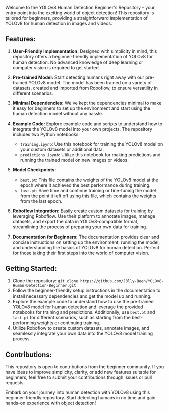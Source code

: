 Welcome to the YOLOv8 Human Detection Beginner's Repository – your entry point into the exciting world of object detection! This repository is tailored for beginners, providing a straightforward implementation of YOLOv8 for human detection in images and videos.

## Features:

1. **User-Friendly Implementation:** Designed with simplicity in mind, this repository offers a beginner-friendly implementation of YOLOv8 for human detection. No advanced knowledge of deep learning or computer vision is required to get started.

2. **Pre-trained Model:** Start detecting humans right away with our pre-trained YOLOv8 model. The model has been trained on a variety of datasets, created and imported from Roboflow, to ensure versatility in different scenarios.

3. **Minimal Dependencies:** We've kept the dependencies minimal to make it easy for beginners to set up the environment and start using the human detection model without any hassle.

4. **Example Code:** Explore example code and scripts to understand how to integrate the YOLOv8 model into your own projects. The repository includes two Python notebooks:
   - `training.ipynb`: Use this notebook for training the YOLOv8 model on your custom datasets or additional data.
   - `predictions.ipynb`: Utilize this notebook for making predictions and running the trained model on new images or videos.

5. **Model Checkpoints:**
   - `best.pt`: This file contains the weights of the YOLOv8 model at the epoch where it achieved the best performance during training.
   - `last.pt`: Save time and continue training or fine-tuning the model from the point it left off using this file, which contains the weights from the last epoch.

6. **Roboflow Integration:** Easily create custom datasets for training by leveraging Roboflow. Use their platform to annotate images, manage datasets, and export the data in YOLOv8-compatible format, streamlining the process of preparing your own data for training.

7. **Documentation for Beginners:** The documentation provides clear and concise instructions on setting up the environment, running the model, and understanding the basics of YOLOv8 for human detection. Perfect for those taking their first steps into the world of computer vision.

## Getting Started:

1. Clone the repository: `git clone https://github.com/J3lly-Been/YOLOv8-Human-Detection-Beginner.git`
2. Follow the beginner-friendly setup instructions in the documentation to install necessary dependencies and get the model up and running.
3. Explore the example code to understand how to use the pre-trained YOLOv8 model for human detection and leverage the provided notebooks for training and predictions. Additionally, use `best.pt` and `last.pt` for different scenarios, such as starting from the best-performing weights or continuing training.
4. Utilize Roboflow to create custom datasets, annotate images, and seamlessly integrate your own data into the YOLOv8 model training process.

## Contributions:

This repository is open to contributions from the beginner community. If you have ideas to improve simplicity, clarity, or add new features suitable for beginners, feel free to submit your contributions through issues or pull requests.

Embark on your journey into human detection with YOLOv8 using this beginner-friendly repository. Start detecting humans in no time and gain hands-on experience with object detection!
